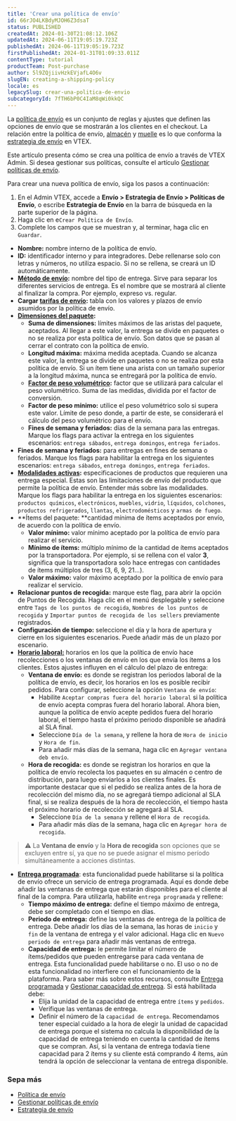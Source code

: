 ```yaml
---
title: 'Crear una política de envío'
id: 66rJO4LKBdyMJOH6Z3dsaT
status: PUBLISHED
createdAt: 2024-01-30T21:08:12.106Z
updatedAt: 2024-06-11T19:05:19.723Z
publishedAt: 2024-06-11T19:05:19.723Z
firstPublishedAt: 2024-01-31T01:09:33.011Z
contentType: tutorial
productTeam: Post-purchase
author: 5l9ZQjiivHzkEVjafL4O6v
slugEN: creating-a-shipping-policy
locale: es
legacySlug: crear-una-politica-de-envio
subcategoryId: 7fTH6bP0C4IaM8qWi0kkQC
---
```


La [política de envío](https://help.vtex.com/es/tutorial/politica-de-envio--tutorials_140) es un conjunto de reglas y ajustes que definen las opciones de envío que se mostrarán a los clientes en el checkout. La relación entre la política de envío, [almacén](https://help.vtex.com/es/tutorial/estoque--6oIxvsVDTtGpO7y6zwhGpb) y [muelle](https://help.vtex.com/es/tutorial/doca--5DY8xHEjOLYDVL41Urd5qj) es lo que conforma la [estrategia de envío](https://help.vtex.com/es/tutorial/estrategia-de-envio--58vLBDbjYVQzJ6rRc5QNz3) en VTEX.

Este artículo presenta cómo se crea una política de envío a través de VTEX Admin. Si desea gestionar sus políticas, consulte el artículo [Gestionar políticas de envío](https://help.vtex.com/es/tutorial/gerenciar-politicas-de-envio--30nynylgbWieimhaMtGTIE).

Para crear una nueva política de envío, siga los pasos a continuación:

1. En el Admin VTEX, accede a **Envío > Estrategia de Envío > Políticas de Envío**, o escribe **Estrategia de Envío** en la barra de búsqueda en la parte superior de la página.  
2. Haga clic en e`Crear Política de Envío`.
3. Complete los campos que se muestran y, al terminar, haga clic en `Guardar`.

*   **Nombre:** nombre interno de la política de envío.
*   **ID:** identificador interno y para integradores. Debe rellenarse solo con letras y números, no utiliza espacio. Si no se rellena, se creará un ID automáticamente.
*   **[Método de envío](https://help.vtex.com/es/tutorial/como-funciona-o-tipo-de-entrega--tutorials_126):** nombre del tipo de entrega. Sirve para separar los diferentes servicios de entrega. Es el nombre que se mostrará al cliente al finalizar la compra. Por ejemplo, expreso vs. regular. 
*   **Cargar [tarifas de envío](https://help.vtex.com/es/tutorial/como-montar-a-planilha-de-frete--tutorials_127):** tabla con los valores y plazos de envío asumidos por la política de envío.
*   **[Dimensiones del paquete](https://help.vtex.com/es/tutorial/como-funciona-o-empilhamento--tutorials_124):**
    *   **Suma de dimensiones:** límites máximos de las aristas del paquete, aceptados. Al llegar a este valor, la entrega se divide en paquetes o no se realiza por esta política de envío. Son datos que se pasan al cerrar el contrato con la política de envío. 
    *   **Longitud máxima:** máxima medida aceptada. Cuando se alcanza este valor, la entrega se divide en paquetes o no se realiza por esta política de envío. Si un ítem tiene una arista con un tamaño superior a la longitud máxima, nunca se entregará por la política de envío.
    *   **[Factor de peso volumétrico](https://help.vtex.com/es/tutorial/como-o-peso-cubado-e-calculado--tutorials_128):** factor que se utilizará para calcular el peso volumétrico. Suma de las medidas, dividida por el factor de conversión. 
    *   **Factor de peso mínimo:** utilice el peso volumétrico solo si supera este valor. Límite de peso donde, a partir de este, se considerará el cálculo del peso volumétrico para el envío.
    *   **Fines de semana y feriados:** días de la semana para las entregas. Marque los flags para activar la entrega en los siguientes escenarios: `entrega sábados`, `entrega domingos`, `entrega feriados`.
*   **Fines de semana y feriados:**  para entregas en fines de semana o feriados. Marque los flags para habilitar la entrega en los siguientes escenarios: `entrega sábados`, `entrega domingos`, `entrega feriados`.
*   **[Modalidades activas](https://help.vtex.com/es/tutorial/como-funciona-o-modal--tutorials_125):** especificaciones de productos que requieren una entrega especial. Estas son las limitaciones de envío del producto que permite la política de envío. Entender más sobre las modalidades. Marque los flags para habilitar la entrega en los siguientes escenarios: `productos químicos`, `electrónicos`, `muebles`, `vidrio`, `líquidos`, `colchones`, `productos refrigerados`, `llantas`, `electrodomésticos` y `armas de fuego`.
*   **Ítems del paquete: **cantidad mínima de ítems aceptados por envío, de acuerdo con la política de envío.
    *   **Valor mínimo:** valor mínimo aceptado por la política de envío para realizar el servicio.
    *   **Mínimo de ítems:** múltiplo mínimo de la cantidad de ítems aceptados por la transportadora. Por ejemplo, si se rellena con el valor **3**, significa que la transportadora solo hace entregas con cantidades de ítems múltiplos de tres (3, 6, 9, 21...).
    *   **Valor máximo:** valor máximo aceptado por la política de envío para realizar el servicio.
*   **Relacionar puntos de recogida:** marque este flag, para abrir la opción de Puntos de Recogida. Haga clic en el menú desplegable y seleccione entre `Tags de los puntos de recogida`, `Nombres de los puntos de recogida` y `Importar puntos de recogida de los sellers` previamente registrados.
*   **Configuración de tiempo:** seleccione el día y la hora de apertura y cierre en los siguientes escenarios. Puede añadir más de un plazo por escenario.
*   **[Horario laboral:](https://help.vtex.com/es/tutorial/configurar-horario-de-funcionamento-para-transportadoras--2oGpbInIgdxSWUi3TZjdCS)** horarios en los que la política de envío hace recolecciones o los ventanas de envío en los que envía los ítems a los clientes. Estos ajustes influyen en el cálculo del plazo de entrega:
    *   **Ventana de envío:** es donde se registran los periodos laboral de la política de envío, es decir, los horarios en los es posible recibir pedidos. Para configurar, seleccione la opción `Ventana de envío`:
        *   Habilite `Aceptar compras fuera del horario laboral` si la política de envío acepta compras fuera del horario laboral. Ahora bien, aunque la política de envío acepte pedidos fuera del horario laboral, el tiempo hasta el próximo periodo disponible se añadirá al SLA final.
        *   Seleccione `Día de la semana`, y rellene la hora de `Hora de inicio` y `Hora de fin`.
        *   Para añadir más días de la semana, haga clic en `Agregar ventana deb envío`.
    *   **Hora de recogida:** es donde se registran los horarios en que la política de envío recolecta los paquetes en su almacén o centro de distribución, para luego enviarlos a los clientes finales. Es importante destacar que si el pedido se realiza antes de la hora de recolección del mismo día, no se agregará tiempo adicional al SLA final, si se realiza después de la hora de recolección, el tiempo hasta el próximo horario de recolección se agregará al SLA.  
        *   Seleccione `Día de la semana` y rellene el `Hora de recogida`. 
        *   Para añadir más días de la semana, haga clic en `Agregar hora de recogida`.

>⚠️ La **Ventana de envío** y la **Hora de recogida** son opciones que se excluyen entre sí, ya que no se puede asignar el mismo período simultáneamente a acciones distintas. 

*   **[Entrega programada](https://help.vtex.com/es/tutorial/entrega-agendada--22g3HAVCGLFiU7xugShOBi)**: esta funcionalidad puede habilitarse si la política de envío ofrece un servicio de entrega programada. Aquí es donde debe añadir las ventanas de entrega que estarán disponibles para el cliente al final de la compra. Para utilizarla, habilite `entrega programada` y rellene:
    *   **Tiempo máximo de entrega:** define el tiempo máximo de entrega, debe ser completado con el tiempo en días.
    *   **Periodo de entrega:** define las ventanas de entrega de la política de entrega. Debe añadir los días de la semana, las horas de `inicio` y `fin` de la ventana de entrega y el valor adicional. Haga clic en `Nuevo periodo de entrega` para añadir más ventanas de entrega. 
    *   **Capacidad de entrega:** le permite limitar el número de ítems/pedidos que pueden entregarse para cada ventana de entrega. Esta funcionalidad puede habilitarse o no. El uso o no de esta funcionalidad no interfiere con el funcionamiento de la plataforma. Para saber más sobre estos recursos, consulte [Entrega programada](https://help.vtex.com/es/tutorial/entrega-agendada--22g3HAVCGLFiU7xugShOBi) y [Gestionar capacidad de entrega](https://help.vtex.com/es/tutorial/gerenciar-capacidade-de-entrega--2y217FQZCjD0I1n62yxVcz). Si está habilitada debe: 
        *   Elija la unidad de la capacidad de entrega entre `ítems` y `pedidos`.
        *   Verifique las ventanas de entrega.
        *   Definir el número de la `capacidad de entrega`. Recomendamos tener especial cuidado a la hora de elegir la unidad de capacidad de entrega porque el sistema no calcula la disponibilidad de la capacidad de entrega teniendo en cuenta la cantidad de ítems que se compran. Así, si la ventana de entrega todavía tiene capacidad para 2 ítems y su cliente está comprando 4 ítems, aún tendrá la opción de seleccionar la ventana de entrega disponible.

### Sepa más

* [Política de envío](https://help.vtex.com/en/tutorial/politica-de-envio--tutorials_140)
* [Gestionar políticas de envío](https://help.vtex.com/es/tutorial/gerenciar-politicas-de-envio--30nynylgbWieimhaMtGTIE)
* [Estrategia de envío](https://help.vtex.com/es/tutorial/estrategia-de-envio--58vLBDbjYVQzJ6rRc5QNz3)
